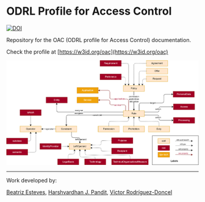 # ODRL Profile for Access Control

[![DOI](https://zenodo.org/badge/DOI/10.5281/zenodo.10247115.svg)](https://doi.org/10.5281/zenodo.10247115)

Repository for the OAC (ODRL profile for Access Control) documentation.

Check the profile at [https://w3id.org/oac](https://w3id.org/oac)

![ODRL Profile for Access Control](/assets/oac_diagram.png "ODRL Profile for Access Control")

-----------------------
Work developed by:

[Beatriz Esteves](beatriz.gesteves@upm.es),
[Harshvardhan J. Pandit](pandith@tcd.ie),
[Víctor Rodríguez-Doncel](vrodriguez@fi.upm.es)
